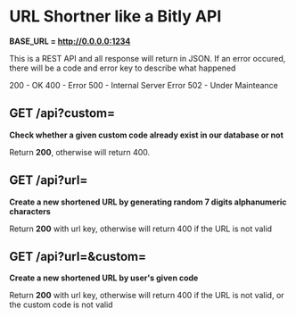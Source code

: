 # URL Shortner like a Bitly API

**BASE_URL = http://0.0.0.0:1234**

This is a REST API and all response will return in JSON. If an error occured, there will be a code and error key to describe what happened

200 - OK
400 - Error
500 - Internal Server Error
502 - Under Mainteance

## GET /api?custom=

**Check whether a given custom code already exist in our database or not**

Return **200**, otherwise will return 400.

## GET /api?url=

**Create a new shortened URL by generating random 7 digits alphanumeric characters**

Return **200** with url key, otherwise will return 400 if the URL is not valid

## GET /api?url=&custom=

**Create a new shortened URL by user's given code**

Return **200** with url key, otherwise will return 400 if the URL is not valid, or the custom code is not valid